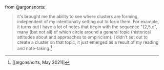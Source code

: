 from @argonsnorts:
> it's brought me the ability to see where clusters are forming, independent of my intentionally setting out to form them. For example, it turns out I have a lot of notes that begin with the sequence "{2,5,c", many (but not all) of which circle around a general topic (historical attitudes about and approaches to empiricism). I didn't set out to create a cluster on that topic, it just emerged as a result of my reading and note-taking.[^1]

[^1]: [[argonsnorts, May 2021]]
